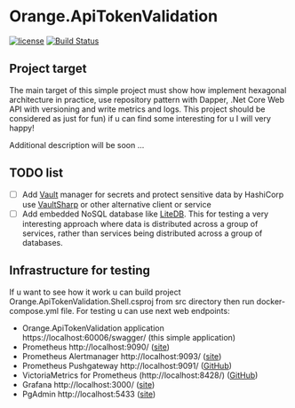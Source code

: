 # Orange.ApiTokenValidation
[![license](https://img.shields.io/badge/license-MIT-blue.svg)](https://github.com/ReyStar/Orange.StatsD/blob/master/LICENSE)
[![Build Status](https://dev.azure.com/starandrey/starandrey/_apis/build/status/ReyStar.Orange.ApiTokenValidation?branchName=master)](https://dev.azure.com/starandrey/starandrey/_build/latest?definitionId=2&branchName=master)
## Project target
The main target of this simple project must show how implement hexagonal architecture in practice, use repository pattern with Dapper, .Net Core Web API with versioning and write metrics and logs.
This project should be considered as just for fun) if u can find some interesting for u I will very happy!

Additional description will be soon ...

## TODO list
- [ ] Add [Vault](https://www.vaultproject.io/) manager for secrets and protect sensitive data by HashiCorp use [VaultSharp](https://github.com/rajanadar/VaultSharp) or other alternative client or service
- [ ] Add embedded NoSQL database like [LiteDB](https://www.litedb.org/). This for testing a very interesting approach where data is distributed across a group of services, rather than services being distributed across a group of databases.

## Infrastructure for testing
If u want to see how it work u can build project Orange.ApiTokenValidation.Shell.csproj from src directory then run docker-compose.yml file. For testing u can use next web endpoints:
* Orange.ApiTokenValidation application https://localhost:60006/swagger/ (this simple application)
* Prometheus http://localhost:9090/ ([site](https://prometheus.io/))
* Prometheus Alertmanager http://localhost:9093/ ([site](https://prometheus.io/docs/alerting/alertmanager/))
* Prometheus Pushgateway http://localhost:9091/ ([GitHub](https://github.com/prometheus/pushgateway/blob/master/README.md))
* VictoriaMetrics for Prometheus (http://localhost:8428/) ([GitHub](https://github.com/VictoriaMetrics/VictoriaMetrics))
* Grafana http://localhost:3000/ ([site](https://grafana.com/))
* PgAdmin http://localhost:5433 ([site](https://www.pgadmin.org/))

